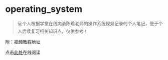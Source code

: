# operating_system

> 💻个人根据学堂在线向勇陈瑜老师的操作系统视频记录的个人笔记，便于个人后续复习相关知识点，仅供参考！

附：[视频教程地址](https://www.xuetangx.com/course/THU08091000267/5883104)

点击[此处](https://li-zhenhua.github.io/operating_system/)在线阅读
